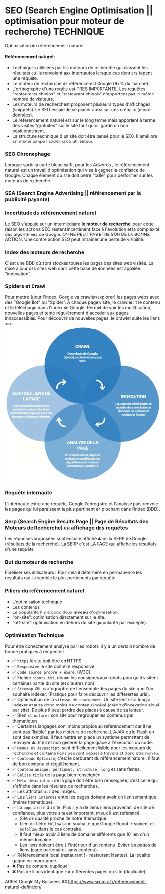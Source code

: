 # SEO (Search Engine Optimisation || optimisation pour moteur de recherche) TECHNIQUE

Optimisation du référencement naturel.

#### Référencement naturel: 
* Techniques utilisées par les moteurs de recherche qui classent les résultats qu'ils renvoient aux internautes lorsque ces denriers tapent une requête. 
* Le moteur de recherche de référence est Google (9x% du marché).
* L'orthographe d'une reqête est TRES IMPORTANTE. Les requêtes "restaurants chinios" et "restaurant chinois" n'apportent pas le même nombre de visiteurs.
* Les moteurs de recherchent proposent plusieurs types d'affichages (snippets). Le SEO essaie de se placer aussi sur ces crénaux (micro-données).
* Le référencement naturel est sur le long terme mais apportent à terme des visites "gratuites" sur le site tant qu'on garde un bon positionnement.
* La structure technique d'un site doit être pensé pour le SEO. Il améliore en même temps l'expérience utilisateur.

### SEO Chronophage
Lorsque sortir la carte bleue suffit pour les Adwords , le référencement naturel est un travail d'optimisation qui vise à gagner la confiance de Google. Chaque élément du site doit petre "taillé" pour performer sur les moteurs de recherche.

### SEA (Search Engine Advertising || référencement par la publicité payante)

### Incertitude du référencement naturel 
Le SEO s'appuie sur un intermédiaire **le moteur de recherche**, pour cette raison les actions SEO restent incertènent face à l'évolution et la complexité des algorithmes de Google. ON NE PEUT PAS ETRE SÛR DE LA BONNE ACTION. Une contre action SEO peut intrainer une perte de visibilité.

### Index des moteurs de recherche
C'est une BDD où sont stockés toutes les pages des sites web visités. La mise à jour des sites web dans cette base de données est appelée "indexation".

### Spiders et Crawl
Pour mettre à jour l'index, Google va crawler(explorer) les pages webs avec des "Google Bot" ou "Spider". A chaque page visité, le crawler lit le contenu et le télécharge dans l'index de Google. Permet de voir les modification, nouvelles pages et tente régulièrement d'acceder aux pages innaccessibles. Pour découvrir de nouvelles pages, le crawler suite les liens ```<a>```.
![Indexation](./images/indexation.png)

### Requête internaute
L'internaute entre une requête, Google l'enregistre et l'analyse puis renvoie les pages qui lui paraissent le plus pertinent en piochant dans l'index (BDD).

### Serp (Search Engine Results Page || Page de Résultats des Moteurs de Recherche) ou affichage des requêtes
Les réponses proposées sont ensuite affiché dans la SERP de Google (résultats de la recherche). La SERP c'est LA PAGE qui affiche les résultats d'une requête.

### But du moteur de recherche
Fidéliser ses utilisateurs ! Pour cela il détermine en permanence les résultats qui lui semble le plus pertienents par requête.

### Piliers du référencement naturel
* L'optimisation technique
* Les contenus
* La popularité 
Il y a donc deux **niveau** d'optimisation:
* "on-site": optimisation directement sur le site.
* "off-site": optimisation en dehors du site (popularité par exmeple).

### Optimisation Technique 
Pour être correctement analysé par les robots, il y a un certain nombre de bonne pratiques à recpecter:
* ✅ `https` le site doit être en HTTPS
* ✅ `Responsive` le site doit être responsive
* ✅ `Code source propre + épuré`. (W3C)
* ✅ Fichier `robots.txt`, donne les consignes aux robots pour qu'il visitent certaines partie du site (et d'autres non).
* ✅ `Sitemap XML` cartographie de l'ensemble des pages du site que l'on souhaite indéxer. (Pratique pour faire découvrir les différentes urls).
* ✅ Optimisation de la `vitesse de chargement`. Un site lent sera long à indexer et aura donc moins de contenu indéxé (crédit d'indexation aloué par site). De plus il peut perdre des places à cause de sa lenteur.
* ✅ Bien `structurer` son site pour regrouper les contenus par thématiques.
* ✅ Certaines langages sont moins propice au référencement car il ne sont pas "lisible" par les moteurs de recherche. L'AJAX ou le Flash en sont des exmples. Il faut mettre en place un système permettant de renvoyer du html et non générer la page grâce à l'éxécution du code.
* ✅ `Menus en Javascript`, sont difficilement lisible pour les moteurs de recherche et certains liens peuvent passer à travers et donc être non lu.
* ✅ `Contenus Optimisé`, c'est le carburant du référencement naturel. Il faut de bon contenu et régulièrement.
* ✅ `Contenu unique, pertinent, structuré, long` et sans fautes.
* ✅ `Balise title` de la page bien renseignée
* ✅ `Meta description` de la page doit être bien renseignée, c'est celle qui s'affiche dans les résultats de recherches.
* ✅ Les attribtus `alt` des images.
* ✅ Les `liens internes` entre les pages doivent avoir un lien sémantique (même thématique).
* ✅ La `popularité` du site. Plus il y a de liens (liens provenant de site de confiance), plus votre site est important, mieux il est référencé.
    * Site de qualité proche de notre thématique.
    * Lien doit être `follow` si on souhaite que Google Robot le suivent et `nofollow` dans le cas contraire.
    * Il faut mieux avoir 3 liens de domaine différents que 10 lien d'un même domaine.
    * Les liens doivent être à l'intérieur d'un contenu. Eviter les pages de liens (page partenaires sans contenu).
* ✅ Référencement local (restaurant != restaurant Nantes). La localité gagne en importance.
* ❌ Pas de contenu dupliqué !
* ❌ Pas de blocs identique sur différentes pages du site (duplicate).

ARRet Google My Buisness ICI https://www.seomix.fr/referencement-naturel-definition/